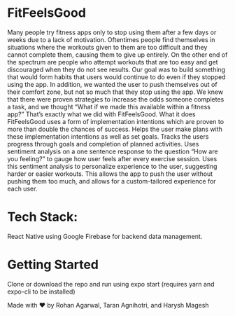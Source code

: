 # FitFeelsGood

Many people try fitness apps only to stop using them after a few days or weeks due to a lack of motivation. Oftentimes people find themselves in situations where the workouts given to them are too difficult and they cannot complete them, causing them to give up entirely. On the other end of the spectrum are people who attempt workouts that are too easy and get discouraged when they do not see results.
Our goal was to build something that would form habits that users would continue to do even if they stopped using the app. In addition, we wanted the user to push themselves out of their comfort zone, but not so much that they stop using the app. We knew that there were proven strategies to increase the odds someone completes a task, and we thought “What if we made this available within a fitness app?” That’s exactly what we did with FitFeelsGood.
What it does
FitFeelsGood uses a form of implementation intentions which are proven to more than double the chances of success. Helps the user make plans with these implementation intentions as well as set goals. Tracks the users progress through goals and completion of planned activities. Uses sentiment analysis on a one sentence response to the question “How are you feeling?” to gauge how user feels after every exercise session. Uses this sentiment analysis to personalize experience to the user, suggesting harder or easier workouts. This allows the app to push the user without pushing them too much, and allows for a custom-tailored experience for each user.


# Tech Stack:

React Native using Google Firebase for backend data management.

# Getting Started

Clone or download the repo and run using expo start (requires yarn and expo-cli to be installed)

Made with ♥ by Rohan Agarwal, Taran Agnihotri, and Harysh Magesh
